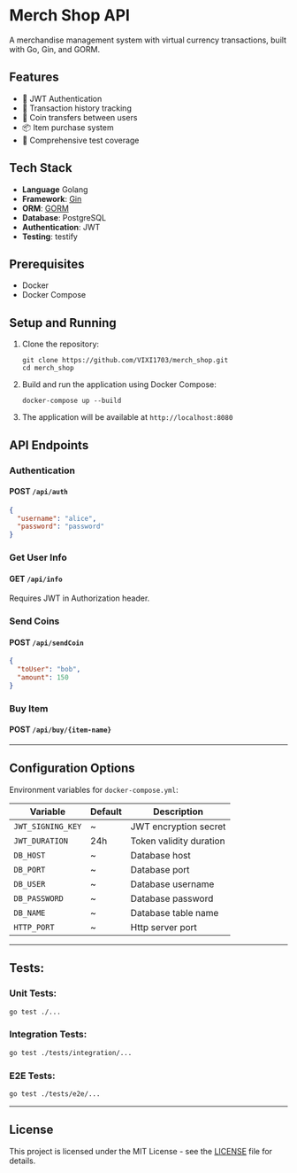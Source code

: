 # Merch Shop API

A merchandise management system with virtual currency transactions, built with Go, Gin, and GORM.

## Features

- 🔐 JWT Authentication
- 📜 Transaction history tracking
- 🔄 Coin transfers between users
- 📦 Item purchase system
- 🧪 Comprehensive test coverage

## Tech Stack
- **Language** Golang
- **Framework**: [Gin](https://gin-gonic.com/)
- **ORM**: [GORM](https://gorm.io/)
- **Database**: PostgreSQL
- **Authentication**: JWT
- **Testing**: testify

## Prerequisites
- Docker
- Docker Compose

## Setup and Running

1. Clone the repository:
   ```
   git clone https://github.com/VIXI1703/merch_shop.git
   cd merch_shop
   ```

2. Build and run the application using Docker Compose:
   ```
   docker-compose up --build
   ```

3. The application will be available at `http://localhost:8080`

## API Endpoints

### Authentication
#### POST `/api/auth`
```json
{
  "username": "alice",
  "password": "password"
}
```

### Get User Info
#### GET `/api/info`
Requires JWT in Authorization header.

### Send Coins
#### POST `/api/sendCoin`
```json
{
  "toUser": "bob",
  "amount": 150
}
```

### Buy Item
#### POST `/api/buy/{item-name}`

---

## Configuration Options
Environment variables for `docker-compose.yml`:

| Variable          | Default | Description             |
|-------------------|---------|-------------------------|
| `JWT_SIGNING_KEY` | ~       | JWT encryption secret   |
| `JWT_DURATION`    | 24h     | Token validity duration |
| `DB_HOST`         | ~       | Database host           |
| `DB_PORT`         | ~       | Database port           |
| `DB_USER`         | ~       | Database username       |
| `DB_PASSWORD`     | ~       | Database password       |
| `DB_NAME`         | ~       | Database table name     |
| `HTTP_PORT`       | ~       | Http server port        |

---

## Tests:

### Unit Tests:
```bash
go test ./...
```

### Integration Tests:
```bash
go test ./tests/integration/...
```

### E2E Tests:
```bash
go test ./tests/e2e/...
```

---


## License

This project is licensed under the MIT License - see the [LICENSE](LICENSE) file for details.



